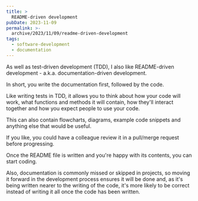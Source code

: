 ```yaml
---
title: >
  README-driven development
pubDate: 2023-11-09
permalink: >-
  archive/2023/11/09/readme-driven-development
tags:
  - software-development
  - documentation
---
```


As well as test-driven development (TDD), I also like README-driven development - a.k.a. documentation-driven development.

In short, you write the documentation first, followed by the code.

Like writing tests in TDD, it allows you to think about how your code will work, what functions and methods it will contain, how they'll interact together and how you expect people to use your code.

This can also contain flowcharts, diagrams, example code snippets and anything else that would be useful.

If you like, you could have a colleague review it in a pull/merge request before progressing.

Once the README file is written and you're happy with its contents, you can start coding.

Also, documentation is commonly missed or skipped in projects, so moving it forward in the development process ensures it will be done and, as it's being written nearer to the writing of the code, it's more likely to be correct instead of writing it all once the code has been written.
